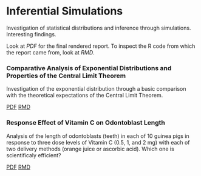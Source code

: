 # Inferential Simulations

Investigation of statistical distributions and inference through simulations. Interesting findings.

Look at *PDF* for the final rendered report. To inspect the R code from which the report came from, look at *RMD*.

### Comparative Analysis of Exponential Distributions and Properties of the Central Limit Theorem

Investigation of the exponential distribution through a basic comparison with the theoretical expectations of the Central Limit Theorem.

[PDF](ExponentialDistributions.pdf)
[RMD](ExponentialDistributions.Rmd)

### Response Effect of Vitamin C on Odontoblast Length

Analysis of the length of odontoblasts (teeth) in each of 10 guinea pigs in response to three dose levels of Vitamin C (0.5, 1, and 2 mg) with each of two delivery methods (orange juice or ascorbic acid). Which one is scientificaly efficient?

[PDF](VitamicCEffectsOnOdontoblasts.pdf)
[RMD](VitamicCEffectsOnOdontoblasts.Rmd)
